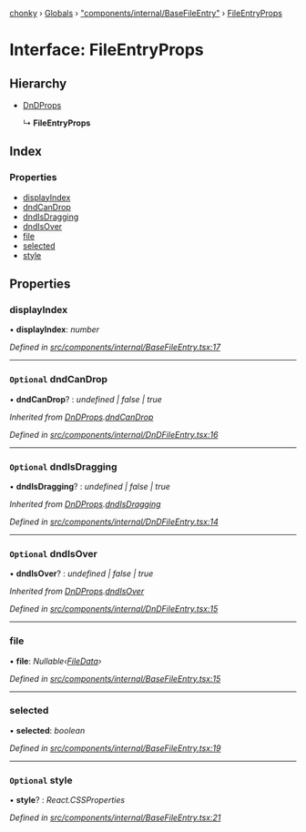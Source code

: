 [chonky](../README.md) › [Globals](../globals.md) › ["components/internal/BaseFileEntry"](../modules/_components_internal_basefileentry_.md) › [FileEntryProps](_components_internal_basefileentry_.fileentryprops.md)

# Interface: FileEntryProps

## Hierarchy

* [DnDProps](_components_internal_dndfileentry_.dndprops.md)

  ↳ **FileEntryProps**

## Index

### Properties

* [displayIndex](_components_internal_basefileentry_.fileentryprops.md#displayindex)
* [dndCanDrop](_components_internal_basefileentry_.fileentryprops.md#optional-dndcandrop)
* [dndIsDragging](_components_internal_basefileentry_.fileentryprops.md#optional-dndisdragging)
* [dndIsOver](_components_internal_basefileentry_.fileentryprops.md#optional-dndisover)
* [file](_components_internal_basefileentry_.fileentryprops.md#file)
* [selected](_components_internal_basefileentry_.fileentryprops.md#selected)
* [style](_components_internal_basefileentry_.fileentryprops.md#optional-style)

## Properties

###  displayIndex

• **displayIndex**: *number*

*Defined in [src/components/internal/BaseFileEntry.tsx:17](https://github.com/TimboKZ/Chonky/blob/f29f7b3/src/components/internal/BaseFileEntry.tsx#L17)*

___

### `Optional` dndCanDrop

• **dndCanDrop**? : *undefined | false | true*

*Inherited from [DnDProps](_components_internal_dndfileentry_.dndprops.md).[dndCanDrop](_components_internal_dndfileentry_.dndprops.md#optional-dndcandrop)*

*Defined in [src/components/internal/DnDFileEntry.tsx:16](https://github.com/TimboKZ/Chonky/blob/f29f7b3/src/components/internal/DnDFileEntry.tsx#L16)*

___

### `Optional` dndIsDragging

• **dndIsDragging**? : *undefined | false | true*

*Inherited from [DnDProps](_components_internal_dndfileentry_.dndprops.md).[dndIsDragging](_components_internal_dndfileentry_.dndprops.md#optional-dndisdragging)*

*Defined in [src/components/internal/DnDFileEntry.tsx:14](https://github.com/TimboKZ/Chonky/blob/f29f7b3/src/components/internal/DnDFileEntry.tsx#L14)*

___

### `Optional` dndIsOver

• **dndIsOver**? : *undefined | false | true*

*Inherited from [DnDProps](_components_internal_dndfileentry_.dndprops.md).[dndIsOver](_components_internal_dndfileentry_.dndprops.md#optional-dndisover)*

*Defined in [src/components/internal/DnDFileEntry.tsx:15](https://github.com/TimboKZ/Chonky/blob/f29f7b3/src/components/internal/DnDFileEntry.tsx#L15)*

___

###  file

• **file**: *Nullable‹[FileData](_types_files_types_.filedata.md)›*

*Defined in [src/components/internal/BaseFileEntry.tsx:15](https://github.com/TimboKZ/Chonky/blob/f29f7b3/src/components/internal/BaseFileEntry.tsx#L15)*

___

###  selected

• **selected**: *boolean*

*Defined in [src/components/internal/BaseFileEntry.tsx:19](https://github.com/TimboKZ/Chonky/blob/f29f7b3/src/components/internal/BaseFileEntry.tsx#L19)*

___

### `Optional` style

• **style**? : *React.CSSProperties*

*Defined in [src/components/internal/BaseFileEntry.tsx:21](https://github.com/TimboKZ/Chonky/blob/f29f7b3/src/components/internal/BaseFileEntry.tsx#L21)*
